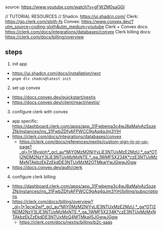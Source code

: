 source: https://www.youtube.com/watch?v=gFWZM0saGGI

// TUTORIAL RESOURCES //
Shadcn: https://ui.shadcn.com/
Clerk: https://go.clerk.com/sloth-fs
Convex: https://www.convex.dev/?utm_source=coding-sloth&utm_medium=youtube
Clerk + Convex docs: https://clerk.com/docs/integrations/databases/convex
Clerk billing docs: https://clerk.com/docs/billing/overview

## steps

1. init app

- https://ui.shadcn.com/docs/installation/next
- `pnpm dlx shadcn@latest init`

2. set up convex

- https://docs.convex.dev/quickstart/nextjs
- https://docs.convex.dev/client/react/nextjs/

3. configure clerk with convex

- app specific: https://dashboard.clerk.com/apps/app_31Fwbema3c4wJ8aMaIvAzSszeZN/instances/ins_31FwbZDfyAFPWCC9gAq4qJm3YjH
- https://clerk.com/docs/integrations/databases/convex
  - https://clerk.com/docs/references/nextjs/custom-sign-in-or-up-page?_gl=1*18vsloh*_gcl_au*MjY0MzM2NjYyLjE3NTUxMzE2MzU.*_ga*OTI2NDM2NzY3LjE3NTUxMzMxNTE.*_ga_1WMF5X234K*czE3NTUxMzMxNTAkbzEkZzEkdDE3NTUxMzM2OTMkajYwJGwwJGgw
- https://docs.convex.dev/auth/clerk

4. configure clerk billing

- https://dashboard.clerk.com/apps/app_31Fwbema3c4wJ8aMaIvAzSszeZN/instances/ins_31FwbZDfyAFPWCC9gAq4qJm3YjH/billing/subscriptions
- https://clerk.com/docs/billing/overview?_gl=1*1ecw2wl*_gcl_au*MjY0MzM2NjYyLjE3NTUxMzE2MzU.*_ga*OTI2NDM2NzY3LjE3NTUxMzMxNTE.*_ga_1WMF5X234K*czE3NTUxMzMxNTAkbzEkZzEkdDE3NTUxMzQ4MTMkajI5JGwwJGgw
  - https://clerk.com/docs/nextjs/billing/b2c-saas
